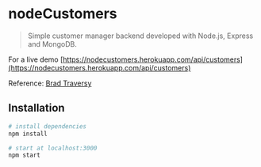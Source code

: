 # nodeCustomers

> Simple customer manager backend developed with Node.js, Express and MongoDB.

For a live demo [https://nodecustomers.herokuapp.com/api/customers](https://nodecustomers.herokuapp.com/api/customers)

Reference: [Brad Traversy](https://github.com/bradtraversy/vcustomers)

## Installation

``` bash
# install dependencies
npm install

# start at localhost:3000
npm start
```
<!-- "start": "tsc && node dist/app.js", -->
